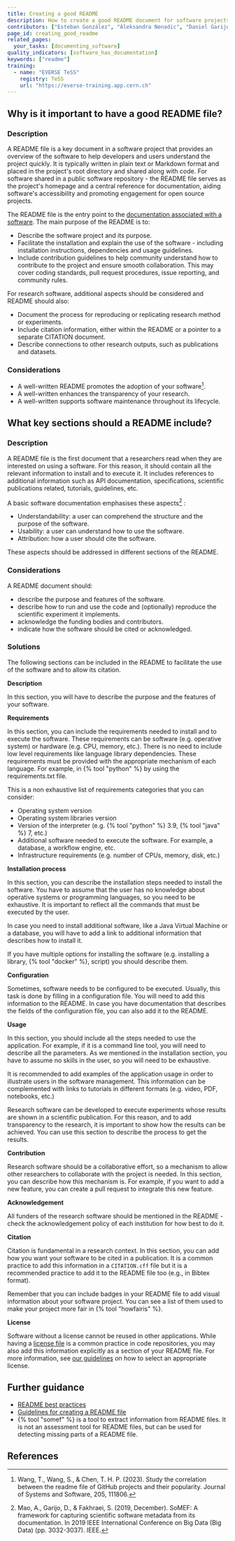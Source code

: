 ```yaml
---
title: Creating a good README
description: How to create a good README document for software projects?
contributors: ["Esteban González", "Aleksandra Nenadic", "Daniel Garijo"]
page_id: creating_good_readme
related_pages:
  your_tasks: [documenting_software]
quality_indicators: [software_has_documentation]
keywords: ["readme"]
training:
  - name: "EVERSE TeSS"
    registry: TeSS
    url: "https://everse-training.app.cern.ch"
---
```


## Why is it important to have a good README file?

### Description

A README file is a key document in a software project that provides an overview of the software to help developers and users understand the project quickly.
It is typically written in plain text or Markdown format and placed in the project's root directory and shared along with code.
For software shared in a public software repository - the README file serves as the project's homepage and a central reference for documentation, aiding software's accessibility and promoting engagement for open source projects.

The README file is the entry point to the [documentation associated with a software][documenting_software].
The main purpose of the README is to:

- Describe the software project and its purpose.
- Facilitate the installation and explain the use of the software - including installation instructions, 
dependencies and usage guidelines.
- Include contribution guidelines to help community understand how to contribute to the project and ensure smooth collaboration. 
This may cover coding standards, pull request procedures, issue reporting, and community rules.

For research software, additional aspects should be considered and README should also:

- Document the process for reproducing or replicating research method or experiments.
- Include citation information, either within the README or a pointer to a separate CITATION document.
- Describe connections to other research outputs, such as publications and datasets.

### Considerations

- A well-written README promotes the adoption of your software[^1].
- A well-written enhances the transparency of your research.
- A well-written supports software maintenance throughout its lifecycle.

## What key sections should a README include?

### Description 

A README file is the first document that a researchers read when they are interested on using a software. 
For this reason, it should contain all the relevant information to install and to execute it. 
It includes references to additional information such as API documentation, specifications, scientific publications related, tutorials, guidelines, etc.

A basic software documentation emphasises these aspects[^2] :
* Understandability: a user can comprehend the structure and the purpose of the software.
* Usability: a user can understand how to use the software.
* Attribution: how a user should cite the software.

These aspects should be addressed in different sections of the README.

### Considerations

A README document should:

* describe the purpose and features of the software.
* describe how to run and use the code and (optionally) reproduce the scientific experiment it implements. 
* acknowledge the funding bodies and contributors.
* indicate how the software should be cited or acknowledged.

### Solutions

The following sections can be included in the README to facilitate the use of the software and to allow its citation.

**Description**

In this section, you will have to describe the purpose and the features of your software.

**Requirements**

In this section, you can include the requirements needed to install and to execute the software.
These requirements can be software (e.g. operative system) or hardware (e.g. CPU, memory, etc.).
There is no need to include low level requirements like language library dependencies.
These requirements must be provided with the appropriate mechanism of each language.
For example, in {% tool "python" %} by using the requirements.txt file.

This is a non exhaustive list of requirements categories that you can consider:
- Operating system version
- Operating system libraries version 
- Version of the interpreter (e.g. {% tool "python" %} 3.9, {% tool "java" %} 7, etc.)
- Additional software needed to execute the software. For example, a database, a workflow engine, etc.
- Infrastructure requirements (e.g. number of CPUs, memory, disk, etc.)  

**Installation process**

In this section, you can describe the installation steps needed to install the software.
You have to assume that the user has no knowledge about operative systems or programming languages, so you need to be exhaustive.
It is important to reflect all the commands that must be executed by the user.

In case you need to install additional software, like a Java Virtual Machine or a database, you will have to add a link to additional information that describes how to install it.

If you have multiple options for installing the software (e.g. installing a library, {% tool "docker" %}, script) you should describe them.

**Configuration**

Sometimes, software needs to be configured to be executed.
Usually, this task is done by filling in a configuration file.
You will need to add this information to the README.
In case you have documentation that describes the fields of the configuration file, you can also add it to the README.

**Usage**

In this section, you should include all the steps needed to use the application.
For example, if it is a command line tool, you will need to describe all the parameters.
As we mentioned in the installation section, you have to assume no skills in the user, so you will need to be exhaustive.

It is recommended to add examples of the application usage in order to illustrate users in the software management.
This information can be complemented with links to tutorials in different formats (e.g. video, PDF, notebooks, etc.)

Research software can be developed to execute experiments whose results are shown in a scientific publication.
For this reason, and to add transparency to the research, it is important to show how the results can be achieved.
You can use this section to describe the process to get the results.

**Contribution**

Research software should be a collaborative effort, so a mechanism to allow other researchers to collaborate with the project is needed.
In this section, you can describe how this mechanism is.
For example, if you want to add a new feature, you can create a pull request to integrate this new feature.

**Acknowledgement**

All funders of the research software should be mentioned in the README - check the acknowledgement policy of each institution for how best to do it.

**Citation**

Citation is fundamental in a research context.
In this section, you can add how you want your software to be cited in a publication.
It is a common practice to add this information in a `CITATION.cff` file but it is a recommended practice to add it to the README file too (e.g., in Bibtex format).

Remember that you can include badges in your README file to add visual information about your software project.
You can see a list of them used to make your project more fair in {% tool "howfairis" %}.

**License**

Software without a license cannot be reused in other applications.
While having a [license file](https://everse.software/RSQKit/licensing_software) is a common practice in code repositories, you may also add this information explicitly as a section of your README file.
For more information, see [our guidelines](https://everse.software/RSQKit/licensing_software) on how to select an appropriate license.


## Further guidance
* [README best practices](https://tilburgsciencehub.com/topics/collaborate-share/share-your-work/content-creation/readme-best-practices/)
* [Guidelines for creating a README file](https://data.4tu.nl/s/documents/Guidelines_for_creating_a_README_file.pdf)
* {% tool "somef" %} is a tool to extract information from README files. It is not an assessment tool for README files, but can be used for detecting missing parts of a README file. 

## References
[^1]:Wang, T., Wang, S., & Chen, T. H. P. (2023). Study the correlation between the readme file of GitHub projects and their popularity. Journal of Systems and Software, 205, 111806.
[^2]: Mao, A., Garijo, D., & Fakhraei, S. (2019, December). SoMEF: A framework for capturing scientific software metadata from its documentation. In 2019 IEEE International Conference on Big Data (Big Data) (pp. 3032-3037). IEEE.

[documenting_software]: ./documenting_software